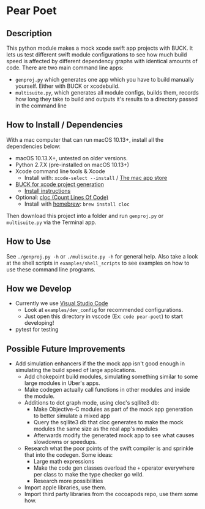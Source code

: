 # Pear Poet

## Description

This python module makes a mock xcode swift app projects with BUCK.  It lets us test different swift module configurations to see how much build speed is affected by different dependency graphs with identical amounts of code.  There are two main command line apps:

* `genproj.py` which generates one app which you have to build manually yourself.  Either with BUCK or xcodebuild.
* `multisuite.py`, which generates all module configs, builds them, records how long they take to build and outputs it's results to a directory passed in the command line


## How to Install / Dependencies

With a mac computer that can run macOS 10.13+, install all the dependencies below:

* macOS 10.13.X+, untested on older versions.
* Python 2.7.X (pre-installed on macOS 10.13+)
* Xcode command line tools & Xcode
   * Install with: `xcode-select --install` / [The mac app store](https://itunes.apple.com/us/app/xcode/id497799835)
* [BUCK for xcode project generation](https://buckbuild.com/)
	* [Install instructions](https://buckbuild.com/setup/getting_started.html)
* Optional:  [cloc (Count Lines Of Code)](https://github.com/AlDanial/cloc)
   * Install with [homebrew](https://brew.sh): `brew install cloc`

Then download this project into a folder and run `genproj.py` or `multisuite.py` via the Terminal app.

## How to Use

See `./genproj.py -h` or `./mulisuite.py -h` for general help.  Also take a look at the shell scripts in `examples/shell_scripts` to see examples on how to use these command line programs.

## How we Develop

* Currently we use [Visual Studio Code](https://code.visualstudio.com)
	* Look at `examples/dev_config` for recommended configurations.
	* Just open this directory in vscode (Ex: `code pear-poet`) to start developing!
* pytest for testing

## Possible Future Improvements

* Add simulation enhancers if the the mock app isn't good enough in simulating the build speed of large applications.
  * Add chokepoint build modules, simulating something similar to some large modules in Uber's apps.
  * Make codegen actually call functions in other modules and inside the module.
  * Additions to dot graph mode, using cloc's sqllite3 db:
      * Make Objective-C modules as part of the mock app generation to better simulate a mixed app
      * Query the sqllite3 db that cloc generates to make the mock modules the same size as the real app's modules
      * Afterwards modify the generated mock app to see what causes slowdowns or speedups.
  * Research what the poor points of the swift compiler is and sprinkle that into the codegen. Some ideas:
      * Large math expressions
      * Make the code gen classes overload the `+` operator everywhere per class to make the type checker go wild.
      * Research more possibilities
  * Import apple libraries, use them.
  * Import third party libraries from the cocoapods repo, use them some how.
